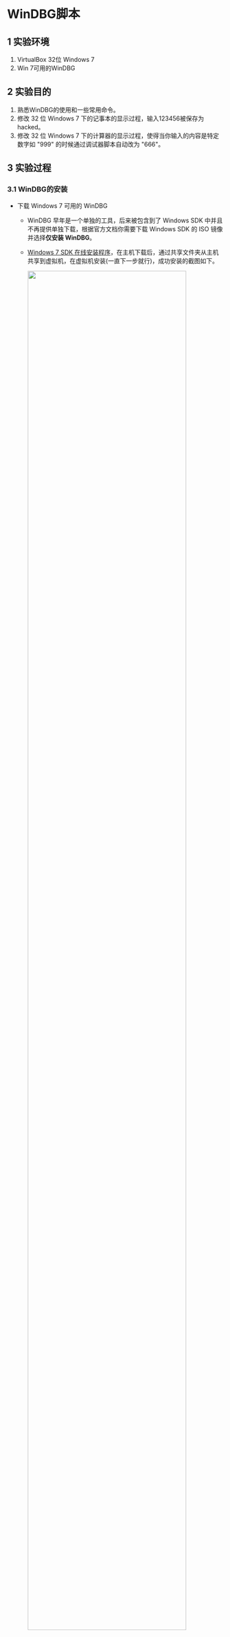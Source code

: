 # WinDBG脚本

## 1 实验环境

1. VirtualBox 32位 Windows 7
2. Win 7可用的WinDBG

## 2 实验目的

1. 熟悉WinDBG的使用和一些常用命令。
2. 修改 32 位 Windows 7 下的记事本的显示过程，输入123456被保存为hacked。
3. 修改 32 位 Windows 7 下的计算器的显示过程，使得当你输入的内容是特定数字如 "999" 的时候通过调试器脚本自动改为 "666"。

## 3 实验过程

### 3.1 WinDBG的安装

- 下载 Windows 7 可用的 WinDBG
  - WinDBG 早年是一个单独的工具，后来被包含到了 Windows SDK 中并且不再提供单独下载，根据官方文档你需要下载 Windows SDK 的 ISO 镜像并选择**仅安装 WinDBG**。
  - [Windows 7 SDK 在线安装程序](https://www.microsoft.com/en-us/download/details.aspx?id=8279)，在主机下载后，通过共享文件夹从主机共享到虚拟机，在虚拟机安装(一直下一步就行)，成功安装的截图如下。
    
    <img src="imgs/windbginstall.png" width=90%>

### 3.2 WinDBG的基本使用

- 调试时所需：**源代码**和**符号文件(pdb文件)**
- 32位 win7 离线符号表
- 打开可执行文件`File -> Open Executable`(出现int3后，表示已经打开完成)，在`file->Symbol search path`选择符号文件所在的文件夹(不要直接选择符号文件)
  - 在vs2019下编写`hello world`的.c文件，生成exe后放入win7虚拟机
  - 将同目录下的pdb也放入win7虚拟机 
- 选择`attach to a Process`，即可看到本机所有的进程信息，选择要调试的进程。
- 安装windows符号文件`.pdb`文件，使用Windows符号表服务器
  ```bash
  .sympath srv*
  .sympath srv*https://msdl.microsoft.com/download/symbols
  .sympath srv*C:\MyServerSymbols*https://msdl.microsoft.com/download/symbols
  ```
- 指令集
  
    |指令|作用|
    |----|----|
    |.symfix|指定本地缓存目录|
    |.sympath|设置符号路径，包括本地缓存和远程符号服务器|
    |.reload|重新加载模板|
    |x|查看模块符号|
    |bu|下断点|
    |bl|列出断点|
    |bc *|清除所有断点/某个序号的断点|
    |g|继续执行程序|
    |k|查看调用堆栈|
    |lm|列出当前进程加载的模块|

### 3.3 WinDBG脚本实验

- **脚本**：一系列的调试命令组合而成的文本文件
- **调试脚本**：用户实现自动化的调试和修改程序执行流程
  
  |命令| 文件名包含分号 | 其他命令相连	| 缩短命令为一行 |允许传递参数|
  |--- | ------------ | ----------- | ------------- | --------- | 
  |$<  | 是 | 否 | 否 | 否 |
  |$>< | 是	| 否 | 是 | 否 |
  |$$< |否	| 是 | 否 | 否 |
  |$$><	|否	| 是 | 是 | 否 |
  |$$>a< | 否 |	是 | 是 | 是 |

  ```
  < 保留原有格式
  >< 指令变成一行 换行符用;替代
  ```

#### 3.3.1 修改记事本

- 在WinDBG的命令输入窗口输入下面的脚本命令，即每次保存后都会打印出`hello`。
  ```bash
  bu kernel32!writefile ".echo hello;g"
  # 我用这个命令成功 说明32位 win7下notepad调用的是kernel32.dll下的WriteFile
  # 大小写不敏感

  # 有的notepad调用的是KERNELBASE.dll下的WriteFile
  bu kernelbase!writefile ".echo hello;g" 
  ```
  
  <img src="imgs/echohello.png" width=90%>

  <img src="imgs/echohello.gif">

  - 将上述命令修改为脚本文件，并且调用，能够得到相同结果。
    ```bash
    # 脚本文件
    .echo hello
    g
    # 调用方法
    bu kernelbase!writefile "$><脚本文件的路径"
    # 注意路径需要\\
    ```

- 在win7 虚拟机的桌面新建`command.txt`，内容如下：
    ```
    as /mu content poi(esp+0n08)
    .block{.if($scmp("${content}","123456")==0){ezu poi(esp+0n08) "hacked";}.else{.echo content}}
    g

    # 若直接用记事本保存，不选择保存为utf8，则应该用如下指令，否则会出现乱码
    as /ma content poi(esp+0n08)
    .block{.if($scmp("${content}","123456")==0){eza poi(esp+0n08) "hacked";}.else{.echo content}}
    g

    # 以下为相关解释
    esp+0n08：记事本写入信息的起始位置
    poi用于获取地址中的内容
    as 用于起别名
    /ma 将别名的等价值设置为从地址Address开始的null结尾的ASCII字符串
    /mu 将别名的等价值设置为从地址Address开始的null结尾的Unicode字符串
    ea 地址 "abc" 表示在地址写入Ascii字符串abc 不包含结束符0
    eza 地址 "abc" 表示在地址写入Ascii字符串abc 包含结束符0
    eu 地址 "abc" 表示在地址写入Unicode字符串abc 不包含结束符0
    ezu 地址 "abc" 表示在地址写入Unicode字符串abc 包含结束符0

    block 将该代码块放在一起content才能正确执行
    ```
    - 通过键入下断点命令，触发。当输入`123456`保存后，再次打开，发现内容变为`hacked`。
        ```bash
        bu kernel32!writefile "$$><C:\\Users\\zizi\\Desktop\\command.txt"
        ```

        <img src="imgs/123456tohacked.gif">

    - 验证地址为`esp+0n08`的方法
      - Writefile的参数为
        ```bash
        BOOL WriteFile(
            HANDLE       hFile,
            LPCVOID      lpBuffer,
            DWORD        nNumberOfBytesToWrite,
            LPDWORD      lpNumberOfBytesWritten,
            LPOVERLAPPED lpOverlapped
        );
        ```
      - 栈帧的形成。

        <img src="imgs/stackframe.png" width=90%>

      - 下断点(无需引入外部脚本文件)，验证地址。
        ```bash
        dd 地址
        查看该地址上的内容
        此处获得的是lpBuffer指针，所以还要dd该指针
        
        poi(地址)
        ```
        通过尝试获取`esp`后面的地址，看哪一个地址是指向`lpBuffer`的指针。

        <img src="imgs/espaddress.png" width=90%>

        通过`dd poi(esp+0n08)`查看该地址下的内容。
        
        <img src="imgs/esp+0n08.png" width=90%>

#### 3.3.2 修改计算器

- 下断点调试，由于计算器显示的时候调用的是`SetWindowText`函数，所以我们需要修改该函数的输出。
  ```c
  BOOL SetWindowText( 
    HWND hWnd, 
    LPCTSTR lpString ); 
  ```
  - 栈帧的形成。
    
    <img src="imgs/calcstackframe.png" width=90%>

  - `lpString`的地址为`esp+0n08`。
- 在win7 虚拟机的桌面新建`command.txt`，内容如下：
    ```bash
    as /mu content poi(esp+0n08)
    .block{.if($scmp("${content}","999")==0){ezu poi(esp+0n08) "666";}.else{.echo content}}
    g
    ```
- 通过键入下断点命令，触发。
  ```bash
  bu user32!SetWindowTextW "$><C:\\Users\\zizi\\Desktop\\command.txt"
  ```
  <img src="imgs/calc666to999.gif">

## 4 实验总结 

1. 安装WinDBG的问题
   原因是使用了不同版本的Windows SDK(Soft Development Kit)，包含了开发该Windows版本所需的开发该windows版本所需的windows函数和常数定义、API函数说明文档、相关工具和示例。
   
   <img src="imgs/windbgerror.png" width=90%>

2. [ 未解决 ] 符号表载入出错
   
   <img src="imgs/symbolerror.png" width=90%>

   - 解决：载入离线符号表，在查资料的过程中，貌似发现windows要弃用符号表。
  
3. 注意编码问题
   
   <img src="imgs/encode.png" width=90%>

## 5 参考文档

- [小天使的代课教材](https://anjingcuc.github.io/courses-wiki/substitute/windbg-script/)
- [Windows SDK 和模拟器存档](https://developer.microsoft.com/zh-cn/windows/downloads/sdk-archive)
